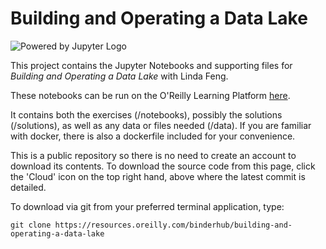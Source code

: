 # Building and Operating a Data Lake

![Powered by Jupyter Logo](https://cdn.oreillystatic.com/images/icons/powered_by_jupyter.png)

This project contains the Jupyter Notebooks and supporting files for _Building and Operating a Data Lake_ with Linda Feng. 

These notebooks can be run on the O'Reilly Learning Platform [here](https://learning.oreilly.com/jupyter-notebooks/~/${NOTEBOOK_FPID}).

It contains both the exercises (/notebooks), possibly the solutions (/solutions), as well as any data or files needed (/data). If you are familiar with docker, there is also a dockerfile included for your convenience. 

This is a public repository so there is no need to create an account to download its contents. To download the source code from this page, click the 'Cloud' icon on the top right hand, above where the latest commit is detailed.

To download via git from your preferred terminal application, type:

```git clone https://resources.oreilly.com/binderhub/building-and-operating-a-data-lake```
